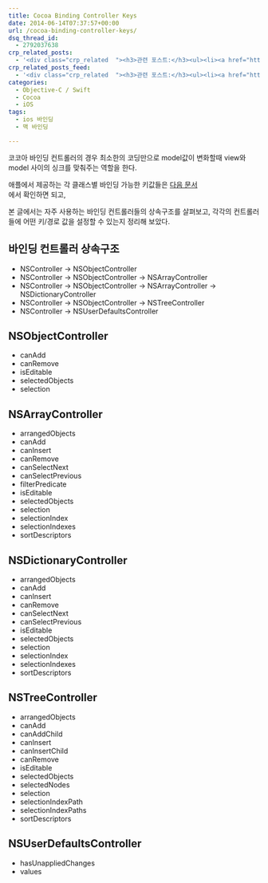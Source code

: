 ```yaml
---
title: Cocoa Binding Controller Keys
date: 2014-06-14T07:37:57+00:00
url: /cocoa-binding-controller-keys/
dsq_thread_id:
  - 2792037638
crp_related_posts:
  - '<div class="crp_related  "><h3>관련 포스트:</h3><ul><li><a href="https://www.letmecompile.com/mysql-innodb-auto-increment-%ec%84%b1%eb%8a%a5-%ec%b5%9c%ec%a0%81%ed%99%94/"     class="post-750"><span class="crp_title">MySQL - InnoDB Auto Increment 성능 최적화</span></a></li><li><a href="https://www.letmecompile.com/mysql-innodb-lock-deadlock/"     class="post-763"><span class="crp_title">MySQL InnoDB lock & deadlock 이해하기</span></a></li><li><a href="https://www.letmecompile.com/certificate-file-format-extensions-comparison/"     class="post-792"><span class="crp_title">인증서 파일 형식 및 확장자의 차이점 비교 설명 (Certificate file format&hellip;</span></a></li><li><a href="https://www.letmecompile.com/mysql-innodb-transaction-model/"     class="post-766"><span class="crp_title">MySQL InnoDB Transaction Model 이해하기</span></a></li><li><a href="https://www.letmecompile.com/redis-cluster-sentinel-overview/"     class="post-770"><span class="crp_title">레디스 클러스터, 센티넬 구성 및 동작 방식</span></a></li></ul><div class="crp_clear"></div></div>'
crp_related_posts_feed:
  - '<div class="crp_related  "><h3>관련 포스트:</h3><ul><li><a href="https://www.letmecompile.com/mysql-innodb-auto-increment-%ec%84%b1%eb%8a%a5-%ec%b5%9c%ec%a0%81%ed%99%94/"     class="post-750"><span class="crp_title">MySQL - InnoDB Auto Increment 성능 최적화</span></a></li><li><a href="https://www.letmecompile.com/mysql-innodb-lock-deadlock/"     class="post-763"><span class="crp_title">MySQL InnoDB lock & deadlock 이해하기</span></a></li><li><a href="https://www.letmecompile.com/certificate-file-format-extensions-comparison/"     class="post-792"><span class="crp_title">인증서 파일 형식 및 확장자의 차이점 비교 설명 (Certificate file format&hellip;</span></a></li><li><a href="https://www.letmecompile.com/mysql-innodb-transaction-model/"     class="post-766"><span class="crp_title">MySQL InnoDB Transaction Model 이해하기</span></a></li><li><a href="https://www.letmecompile.com/redis-cluster-sentinel-overview/"     class="post-770"><span class="crp_title">레디스 클러스터, 센티넬 구성 및 동작 방식</span></a></li></ul><div class="crp_clear"></div></div>'
categories:
  - Objective-C / Swift
  - Cocoa
  - iOS
tags:
  - ios 바인딩
  - 맥 바인딩

---
```

코코아 바인딩 컨트롤러의 경우 최소한의 코딩만으로 model값이 변화할때 view와 model 사이의 싱크를 맞춰주는 역할을 한다.

애플에서 제공하는 각 클래스별 바인딩 가능한 키값들은 [다음 문서][1]  
에서 확인하면 되고,

본 글에서는 자주 사용하는 바인딩 컨트롤러들의 상속구조를 살펴보고, 각각의 컨트롤러들에 어떤 키/경로 값을 설정할 수 있는지 정리해 보았다.

## 바인딩 컨트롤러 상속구조

  * NSController -> NSObjectController
  * NSController -> NSObjectController -> NSArrayController
  * NSController -> NSObjectController -> NSArrayController -> NSDictionaryController
  * NSController -> NSObjectController -> NSTreeController
  * NSController -> NSUserDefaultsController

## NSObjectController

  * canAdd
  * canRemove
  * isEditable
  * selectedObjects
  * selection

## NSArrayController

  * arrangedObjects
  * canAdd
  * canInsert
  * canRemove
  * canSelectNext
  * canSelectPrevious
  * filterPredicate
  * isEditable
  * selectedObjects
  * selection
  * selectionIndex
  * selectionIndexes
  * sortDescriptors

## NSDictionaryController

  * arrangedObjects
  * canAdd
  * canInsert
  * canRemove
  * canSelectNext
  * canSelectPrevious
  * isEditable
  * selectedObjects
  * selection
  * selectionIndex
  * selectionIndexes
  * sortDescriptors

## NSTreeController

  * arrangedObjects
  * canAdd
  * canAddChild
  * canInsert
  * canInsertChild
  * canRemove
  * isEditable
  * selectedObjects
  * selectedNodes
  * selection
  * selectionIndexPath
  * selectionIndexPaths
  * sortDescriptors

## NSUserDefaultsController

  * hasUnappliedChanges
  * values

 [1]: https://developer.apple.com/library/mac/documentation/cocoa/reference/CocoaBindingsRef/CocoaBindingsRef.html#//apple_ref/doc/uid/10000189-BCICJDHA